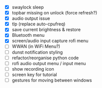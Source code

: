 - [x] swaylock sleep
- [x] topbar missing on unlock (force refresh?)
- [x] audio output issue
- [x] tlp (replace auto-cpufreq)
- [x] save current brightness & restore
- [x] Bluetooth menu
- [x] screen/audio input capture rofi menu
- [ ] WWAN (in WiFi Menu?)
- [ ] dunst notification styling
- [ ] refactor/reorganise python code
- [ ] rofi audio output menu / input menu
- [ ] show recording icon
- [ ] screen key for tutorial
- [ ] gestures for moving between windows

